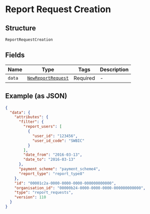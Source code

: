 
# Report Request Creation

## Structure

`ReportRequestCreation`

## Fields

| Name | Type | Tags | Description |
|  --- | --- | --- | --- |
| `data` | [`NewReportRequest`](../../doc/models/new-report-request.md) | Required | - |

## Example (as JSON)

```json
{
  "data": {
    "attributes": {
      "filter": {
        "report_users": [
          {
            "user_id": "123456",
            "user_id_code": "SWBIC"
          }
        ],
        "date_from": "2016-03-13",
        "date_to": "2016-03-13"
      },
      "payment_scheme": "payment_scheme4",
      "report_type": "report_type8"
    },
    "id": "00001c2a-0000-0000-0000-000000000000",
    "organisation_id": "00000b24-0000-0000-0000-000000000000",
    "type": "report_requests",
    "version": 110
  }
}
```

